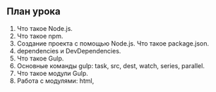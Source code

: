 ## План урока
1. Что такое Node.js.
2. Что такое npm.
3. Создание проекта с помощью Node.js. Что такое package.json.
4. dependencies и DevDependencies.
5. Что такое Gulp.
6. Основные команды gulp: task, src, dest, watch, series, parallel.
7. Что такое модули Gulp.
8. Работа с модулями: html, 